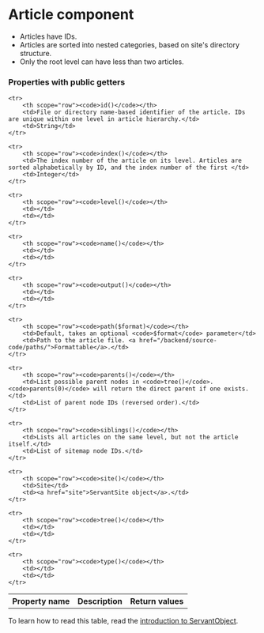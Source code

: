 
# Article component

- Articles have IDs.
- Articles are sorted into nested categories, based on site's directory structure.
- Only the root level can have less than two articles.



### Properties with public getters

<table>
	<tr>
		<th scope="col">Property name</th>
		<th scope="col">Description</th>
		<th scope="col">Return values</th>
	</tr>

	<tr>
		<th scope="row"><code>id()</code></th>
		<td>File or directory name-based identifier of the article. IDs are unique within one level in article hierarchy.</td>
		<td>String</td>
	</tr>

	<tr>
		<th scope="row"><code>index()</code></th>
		<td>The index number of the article on its level. Articles are sorted alphabetically by ID, and the index number of the first </td>
		<td>Integer</td>
	</tr>

	<tr>
		<th scope="row"><code>level()</code></th>
		<td></td>
		<td></td>
	</tr>

	<tr>
		<th scope="row"><code>name()</code></th>
		<td></td>
		<td></td>
	</tr>

	<tr>
		<th scope="row"><code>output()</code></th>
		<td></td>
		<td></td>
	</tr>

	<tr>
		<th scope="row"><code>path($format)</code></th>
		<td>Default, takes an optional <code>$format</code> parameter</td>
		<td>Path to the article file. <a href="/backend/source-code/paths/">Formattable</a>.</td>
	</tr>

	<tr>
		<th scope="row"><code>parents()</code></th>
		<td>List possible parent nodes in <code>tree()</code>. <code>parents(0)</code> will return the direct parent if one exists.</td>
		<td>List of parent node IDs (reversed order).</td>
	</tr>

	<tr>
		<th scope="row"><code>siblings()</code></th>
		<td>Lists all articles on the same level, but not the article itself.</td>
		<td>List of sitemap node IDs.</td>
	</tr>

	<tr>
		<th scope="row"><code>site()</code></th>
		<td>Site</td>
		<td><a href="site">ServantSite object</a>.</td>
	</tr>

	<tr>
		<th scope="row"><code>tree()</code></th>
		<td></td>
		<td></td>
	</tr>

	<tr>
		<th scope="row"><code>type()</code></th>
		<td></td>
		<td></td>
	</tr>

</table>

To learn how to read this table, read the [introduction to ServantObject](/technical-docs/about/servant-objects).

